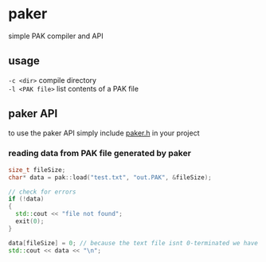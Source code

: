 # paker
simple PAK compiler and API

## usage
```-c <dir>``` compile directory<br>
```-l <PAK file>``` list contents of a PAK file

## paker API
to use the paker API simply include [paker.h](https://github.com/barborik/paker/blob/master/paker/include/paker.h) in your project
### reading data from PAK file generated by paker
```cpp
size_t fileSize;
char* data = pak::load("test.txt", "out.PAK", &fileSize);

// check for errors
if (!data)
{
  std::cout << "file not found";
  exit(0);
}

data[fileSize] = 0; // because the text file isnt 0-terminated we have to do it ourselves
std::cout << data << "\n";
```
